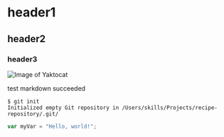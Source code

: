 # header1
## header2
### header3

![Image of Yaktocat](https://octodex.github.com/images/yaktocat.png)

test markdown succeeded


```
$ git init
Initialized empty Git repository in /Users/skills/Projects/recipe-repository/.git/
```
``` javascript
var myVar = "Hello, world!";
```

